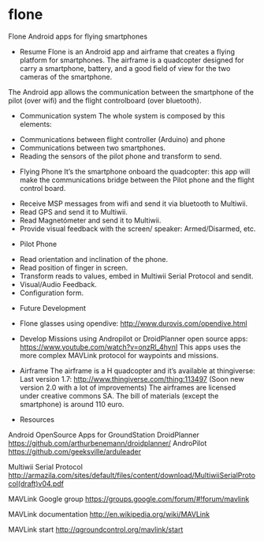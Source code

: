 flone
=====
Flone Android apps for flying smartphones

+ Resume
Flone is an Android app and airframe that creates a flying platform for smartphones.
The airframe is a quadcopter designed for carry a smartphone, battery, and a good field of view for the two cameras of the smartphone.

The Android app allows the communication between the smartphone of the pilot (over wifi) and  the flight controlboard (over bluetooth).  

+ Communication system
The whole system is composed by this elements:
* Communications between flight controller (Arduino) and phone
* Communications between two smartphones.
* Reading the sensors of the pilot phone and transform to send.

+ Flying Phone
It’s the smartphone onboard the quadcopter: this app will make the communications bridge between the Pilot phone and the flight control board. 
* Receive MSP messages from wifi and send it via bluetooth to Multiwii.
* Read GPS and send it to Multiwii.
* Read Magnetómeter and send it to Multiwii.
* Provide visual feedback with the screen/ speaker: Armed/Disarmed, etc.


+ Pilot Phone
* Read orientation and inclination of the phone.
* Read position of finger in screen.
* Transform reads to values, embed in Multiwii Serial Protocol and sendit.
* Visual/Audio Feedback.
* Configuration form.

+ Future Development
* Flone glasses using opendive:
http://www.durovis.com/opendive.html

* Develop Missions using Andropilot or DroidPlanner open source apps:
https://www.youtube.com/watch?v=onzRl_4hynI
This apps uses the more complex MAVLink protocol for waypoints and missions.

+ Airframe
The airframe is a H quadcopter and it’s available at thingiverse:
Last version 1.7:
http://www.thingiverse.com/thing:113497
(Soon new version 2.0 with a lot of improvements)
The airframes are licensed under creative commons SA.
The bill of materials (except the smartphone) is around 110 euro.

+ Resources

Android OpenSource Apps for GroundStation
DroidPlanner
https://github.com/arthurbenemann/droidplanner/
AndroPilot
https://github.com/geeksville/arduleader

Multiwii Serial Protocol
http://armazila.com/sites/default/files/content/download/MultiwiiSerialProtocol(draft)v04.pdf

MAVLink Google group
https://groups.google.com/forum/#!forum/mavlink

MAVLink documentation
http://en.wikipedia.org/wiki/MAVLink

MAVLink start
http://qgroundcontrol.org/mavlink/start

